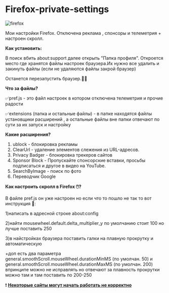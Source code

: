 # Firefox-private-settings
![firefox](https://user-images.githubusercontent.com/51737588/171399164-73e17b63-fdea-4f9c-af99-94e005d23344.png)

Мои настройки Firefox. Отключена реклама , спонсоры и телеметрия + настроен скролл.

<b>Как установить:</b>

В поиск вбить about:support далее открыть "Папка профиля". Откроется место где хранятся файлы настроек браузера.Их нужно все удалить и закинуть файлы (если не удаляются файлы закрой браузер)

Останется перезапустить браузер.🎉🥳

<b>Что за файлы?</b>

✅pref.js - это файл настроек в котором отключена телеметрия и прочие радости

✅extensions (папка и остальные файлы) - в папке находятся файлы установщики расширений , а остальные файлы вне папки отвечают по сути за их запуск и настройку

<b>Какие расширения?</b>

1) ublock - блокировка рекламы
2) ClearUrl - удаление элементов слежения из URL-адресов. 
3) Privacy Badger - блокировка трекеров сайтов
4) Sponsor Block - Пропускайте спонсорские вставки, просьбы подписаться и другое в видео на YouTube. 
5) SearchByImage - поиск по фото
6) Переводчик Google

<b>Как настроить скролл в Firefox 🖱️?</b>

В файле pref.js он уже настроен но если что то пошло не так то вот инструкция 🔧:

1)написать в адресной строке about:config

2)найти mousewheel.default.delta_multiplier_y по умолчанию стоит 100 но лучше поставить 250

3)в найстройках браузера поставить галки на плавную прокрутку и автоматическую 

+доп есть два параметра general.smoothScroll.mouseWheel.durationMinMS (по умолчан. 50) и general.smoothScroll.mouseWheel.durationMaxMS (по умолчан. 200)   впринципе можно не исправлять но отвечают за плавность прокрутки можно там и там поставить по 200-250

❗ <b><u>Некоторые сайты могут начать работать не корректно</u></b>
